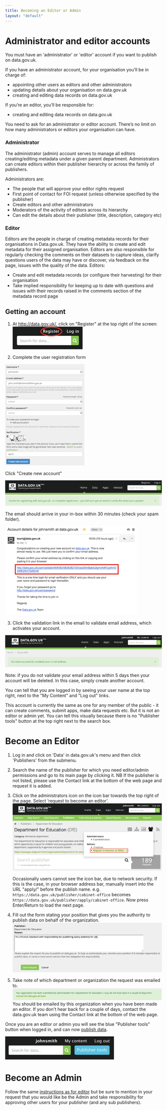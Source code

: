 ```yaml
---
title: Becoming an Editor or Admin
layout: "default"
---
```


# Administrator and editor accounts

You must have an 'administrator' or 'editor' account if you want to publish on data.gov.uk.

If you have an administrator account, for your organisation you’ll be in charge of:

* appointing other users as editors and other administrators
* updating details about your organisation on data.gov.uk
* creating and editing data records on data.gov.uk

If you’re an editor, you’ll be responsible for:

* creating and editing data records on data.gov.uk

You need to ask for an administrator or editor account. There’s no limit on how many administrators or editors your organisation can have.


### Administrator

The administrator (admin) account serves to manage all editors creating/editing metadata under a given parent department. Administrators can create editors within their publisher hierarchy or across the family of publishers.

Administrators are:

* The people that will approve your editor rights request
* First point of contact for FOI request (unless otherwise specified by the publisher)
* Create editors and other administrators
* Moderators of the activity of editors across its hierarchy
* Can edit the details about their publisher (title, description, category etc)

### Editor

Editors are the people in charge of creating metadata records for their organisations in Data.gov.uk. They have the ability to create and edit metadata for their assigned organisation. Editors are also responsible for regularly checking the comments on their datasets to capture ideas, clarify questions users of the data may have or discover, via feedback on the page, issues with the quality of the data. Editors:

* Create and edit metadata records (or configure their harvesting) for their organisation
* Take implied responsibility for keeping up to date with questions and issues with their records raised in the comments section of the metadata record page

## Getting an account

1. At <http://data.gov.uk/>, click on "Register" at the top right of the screen: ![user register link](images/user_register_link.png)

2. Complete the user registration form

![user register form](images/user_register_thumb.png)

Click "Create new account"

![user register post message](images/user_register2.png)

The email should arrive in your in-box within 30 minutes (check your spam folder).

![user validation email](images/user_register_email_thumb.png)

3. Click the validation link in the email to validate email address, which activates your account.

![user validation email](images/user_register_validated.png)

   Note: if you do not validate your email address within 5 days then your account will be deleted. In this case, simply create another account.

You can tell that you are logged in by seeing your user name at the top right, next to the "My Content" and "Log out" links.

This account is currently the same as one for any member of the public - it can create comments, submit apps, make data requests etc. But it is not an editor or admin yet. You can tell this visually because there is no "Publisher tools" button at the top right next to the search box.

# Become an Editor

1. Log in and click on 'Data' in data.gov.uk's menu and then click 'Publishers' from the submenu.

2. Search the name of the publisher for which you need editor/admin permissions and go to its main page by clicking it. NB If the publisher is not listed, please use the Contact link at the bottom of the web page and request it is added.

3. Click on the administrators icon on the icon bar towards the top right of the page. Select ‘request to become an editor’.
![editor request link](images/become_editor_request_link.png)

   Occasionally users cannot see the icon bar, due to network security. If this is the case, in your browser address bar, manually insert into the URL "apply/" before the publish name. e.g. `https://data.gov.uk/publisher/cabinet-office` becomes `https://data.gov.uk/publisher/apply/cabinet-office`. Now press Enter/Return to load the next page.

4. Fill out the form stating your position that gives you the authority to publish data on behalf of the organization.
![editor request form](images/become_editor_request_form.png)

5. Take note of which department or organization the request was emailed to.
![editor request response](images/become_editor_request_submitted.png)
You should be emailed by this organization when you have been made an editor. If you don't hear back for a couple of days, contact the data.gov.uk team using the Contact link at the bottom of the web page.

Once you are an editor or admin you will see the blue "Publisher tools" button when logged in, and can now [publish data](publishing_on_data_gov_uk_overview.html).

![publisher tools button](images/become_editor_publisher_tools_button.png)

# Become an Admin

Follow the same [instructions as for editor](#become-an-editor) but be sure to mention in your request that you would like be the Admin and take responsibility for approving other users for your publisher (and any sub publishers).
